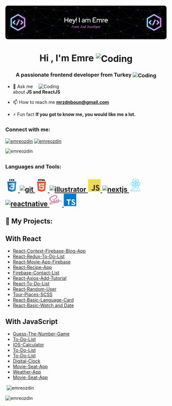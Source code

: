 ![MasterHead](./github-header-image.png)<h1 align="center">Hi , I'm Emre <img align="center" alt="Coding" width="40" src="https://camo.githubusercontent.com/e8e7b06ecf583bc040eb60e44eb5b8e0ecc5421320a92929ce21522dbc34c891/68747470733a2f2f6d656469612e67697068792e636f6d2f6d656469612f6876524a434c467a6361737252346961377a2f67697068792e676966"></h1>

<h3 align="center">A passionate frontend developer from Turkey  <img align="center" alt="Coding" width="50" src="https://camo.githubusercontent.com/63371d36886ee658f5a97401f393e1ab1684b2fd3de674b8f5efc7d410b2a3d0/68747470733a2f2f6d656469612e67697068792e636f6d2f6d656469612f57556c706c634d704f43456d5447427442572f67697068792e676966"></h3>
<img align="right" alt="Coding" width="400" src="https://cdn.dribbble.com/users/1162077/screenshots/3848914/programmer.gif">


- 💬 Ask me about **JS and ReactJS**

- 📫 How to reach me **mrzdnboun@gmail.com**

- ⚡ Fun fact **If you got to know me, you would like me a lot.**

<h3 align="left">Connect with me:</h3>
 <p align="left">
<a href="https://linkedin.com/in/emreozdin" target="blank"><img align="center" src="https://raw.githubusercontent.com/rahuldkjain/github-profile-readme-generator/master/src/images/icons/Social/linked-in-alt.svg" alt="emreozdin" height="30" width="40" /></a>
  <a href="mailto:mrzdnboun@gmail.com" target="blank"><img align="center" src="https://upload.wikimedia.org/wikipedia/commons/thumb/7/7e/Gmail_icon_%282020%29.svg/1024px-Gmail_icon_%282020%29.svg.png" alt="emreozdin" height="25" width="35" /></a>
</p>
<p align="left"> <img src="https://komarev.com/ghpvc/?username=emreozdin&label=Profile%20views&color=0e75b6&style=flat" alt="emreozdin" /> </p>

## <h3 align="left">Languages and Tools:</h3>

## <p align="left"> <a href="https://www.w3schools.com/css/" target="_blank" rel="noreferrer"> <img src="https://raw.githubusercontent.com/devicons/devicon/master/icons/css3/css3-original-wordmark.svg" alt="css3" width="40" height="40"/> </a> <a href="https://git-scm.com/" target="_blank" rel="noreferrer"> <img src="https://www.vectorlogo.zone/logos/git-scm/git-scm-icon.svg" alt="git" width="40" height="40"/> </a> <a href="https://www.w3.org/html/" target="_blank" rel="noreferrer"> <img src="https://raw.githubusercontent.com/devicons/devicon/master/icons/html5/html5-original-wordmark.svg" alt="html5" width="40" height="40"/> </a> <a href="https://www.adobe.com/in/products/illustrator.html" target="_blank" rel="noreferrer"> <img src="https://www.vectorlogo.zone/logos/adobe_illustrator/adobe_illustrator-icon.svg" alt="illustrator" width="40" height="40"/> </a> <a href="https://developer.mozilla.org/en-US/docs/Web/JavaScript" target="_blank" rel="noreferrer"> <img src="https://raw.githubusercontent.com/devicons/devicon/master/icons/javascript/javascript-original.svg" alt="javascript" width="40" height="40"/> </a> <a href="https://nextjs.org/" target="_blank" rel="noreferrer"> <img src="https://cdn.worldvectorlogo.com/logos/nextjs-2.svg" alt="nextjs" width="40" height="40"/> </a> <a href="https://reactjs.org/" target="_blank" rel="noreferrer"> <img src="https://raw.githubusercontent.com/devicons/devicon/master/icons/react/react-original-wordmark.svg" alt="react" width="40" height="40"/> </a> <a href="https://reactnative.dev/" target="_blank" rel="noreferrer"> <img src="https://reactnative.dev/img/header_logo.svg" alt="reactnative" width="40" height="40"/> </a> <a href="https://sass-lang.com" target="_blank" rel="noreferrer"> <img src="https://raw.githubusercontent.com/devicons/devicon/master/icons/sass/sass-original.svg" alt="sass" width="40" height="40"/> </a> <a href="https://www.typescriptlang.org/" target="_blank" rel="noreferrer"> <img src="https://raw.githubusercontent.com/devicons/devicon/master/icons/typescript/typescript-original.svg" alt="typescript" width="40" height="40"/> </a> 

## :star2: My Projects: 
## With React
- <a href="https://tuncay-firebase-react-context-blogapp.netlify.app/" target="_blank" >React-Context-Firebase-Blog-App</a>
- <a href="https://tuncay-arican-todo-list-with-redux.netlify.app/" target="_blank" >React-Redux-To-Do-List</a>
- <a href="https://tuncayaricanreactmovieapp.netlify.app/" target="_blank" >React-Movie-App-Firebase</a>
- <a href="https://tuncayaricanrecipeapp.netlify.app/" target="_blank" >React-Recipe-App</a>
- <a href="https://tuncayarican-firebase-contact.netlify.app/" target="_blank" >Firebase-Contact-List</a>
- <a href="https://tuncayarican-react-axios-addtutorial.netlify.app/" target="_blank" >React-Axios-Add-Tutorial</a>
- <a href="https://tuncayarican-react-to-do-list.netlify.app/" target="_blank" >React-To-Do-List</a>
- <a href="https://tuncayarican-random-user.netlify.app/" target="_blank" >React-Random-User</a>
- <a href="https://tuncayarican-react-scss.netlify.app/" target="_blank" >Tour-Places-SCSS</a>
- <a href="https://languagecardtuncayarican.netlify.app" target="_blank" >React-Basic-Language-Card</a>
- <a href="https://tuncayarican.github.io/React_basic_project/" target="_blank" >React-Basic-Watch and Date</a>


## With JavaScript

- <a href="https://emreozdin.github.io/js-1-find-the-number/" target="_blank" >Guess-The-Number-Game</a>
- <a href="https://emreozdin.github.io/js-2-to-do-app" target="_blank" >To-Do-List</a>
- <a href="https://emreozdin.github.io/js-3-ios-calculator/" target="_blank" >IOS-Calculator</a>
- <a href="https://emreozdin.github.io/js-4-lottery-game" target="_blank" >To-Do-List</a>
- <a href="https://emreozdin.github.io/js-5-checkout-page" target="_blank" >To-Do-List</a>
- <a href="https://emreozdin.github.io/js-6-digital-clock/" target="_blank" >Digital-Clock</a>
- <a href="https://emreozdin.github.io/js-7-movie-seat-app/" target="_blank" >Movie-Seat-App</a>
- <a href="https://emreozdin.github.io/js-8-weather-app/" target="_blank" >Weather-App</a>
- <a href="https://emreozdin.github.io/js-9-exact-age-calculator/" target="_blank" >Movie-Seat-App</a>


 <p>&nbsp;<img align="center" src="https://github-readme-stats.vercel.app/api?username=emreozdin&show_icons=true&locale=en" alt="emreozdin" /></p><p><img align="center" src="https://github-readme-streak-stats.herokuapp.com/?user=emreozdin&" alt="emreozdin" /></p>

